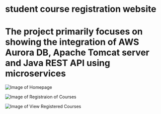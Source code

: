 # student course registration website
# The project primarily focuses on showing the integration of AWS Aurora DB, Apache Tomcat server and Java REST API using microservices



![Image of Homepage](https://github.com/manpreetkaurassi/course-registration/blob/master/home_page.png)

![Image of Registraion of Courses](https://github.com/manpreetkaurassi/course-registration/blob/master/create_registration.png)

![Image of View Registered Courses](https://github.com/manpreetkaurassi/course-registration/blob/master/view_registration.png)
